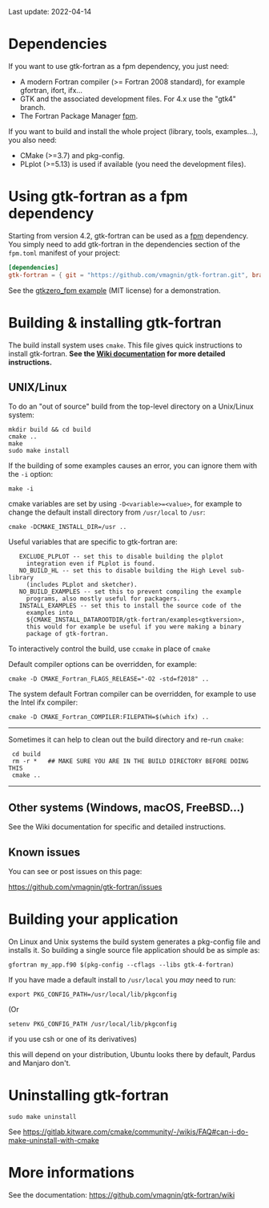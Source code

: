 Last update: 2022-04-14

Dependencies
================================

If you want to use gtk-fortran as a fpm dependency, you just need:
- A modern Fortran compiler (>= Fortran 2008 standard), for example gfortran, ifort, ifx...
- GTK and the associated development files. For 4.x use the "gtk4" branch.
- The Fortran Package Manager [fpm](https://fpm.fortran-lang.org).

If you want to build and install the whole project (library, tools, examples...), you also need:
- CMake (>=3.7) and pkg-config.
- PLplot (>=5.13) is used if available (you need the development files).

Using gtk-fortran as a fpm dependency
================================

Starting from version 4.2, gtk-fortran can be used as a [fpm](https://fpm.fortran-lang.org) dependency. You simply need to add gtk-fortran in the dependencies section of the `fpm.toml` manifest of your project:

```toml
[dependencies]
gtk-fortran = { git = "https://github.com/vmagnin/gtk-fortran.git", branch = "gtk4" }
```

See the [gtkzero_fpm example](https://github.com/vmagnin/gtkzero_fpm) (MIT license) for a demonstration.


Building & installing gtk-fortran
================================

The build install system uses `cmake`. This file gives quick instructions to install gtk-fortran. **See the [Wiki documentation](https://github.com/vmagnin/gtk-fortran/wiki#installation-and-building) for more detailed instructions.**

UNIX/Linux
----------

To do an "out of source" build from the top-level directory on a
Unix/Linux system:

    mkdir build && cd build
    cmake ..
    make
    sudo make install

If the building of some examples causes an error, you can ignore them with
the `-i` option:

    make -i

cmake variables are set by using `-D<variable>=<value>`, for example to change the default install directory from `/usr/local` to `/usr`:

    cmake -DCMAKE_INSTALL_DIR=/usr ..

Useful variables that are specific to gtk-fortran are:

       EXCLUDE_PLPLOT -- set this to disable building the plplot
         integration even if PLplot is found.
       NO_BUILD_HL -- set this to disable building the High Level sub-library
         (includes PLplot and sketcher).
       NO_BUILD_EXAMPLES -- set this to prevent compiling the example
         programs, also mostly useful for packagers.
       INSTALL_EXAMPLES -- set this to install the source code of the
         examples into
         ${CMAKE_INSTALL_DATAROOTDIR/gtk-fortran/examples<gtkversion>,
         this would for example be useful if you were making a binary
         package of gtk-fortran.

To interactively control the build, use `ccmake` in place of `cmake`

Default compiler options can be overridden, for example:

    cmake -D CMAKE_Fortran_FLAGS_RELEASE="-O2 -std=f2018" ..

The system default Fortran compiler can be overridden, for example to use the Intel ifx compiler:

    cmake -D CMAKE_Fortran_COMPILER:FILEPATH=$(which ifx) ..

**************************************************************************
Sometimes it can help to clean out the build directory and re-run `cmake`:

     cd build
     rm -r *   ## MAKE SURE YOU ARE IN THE BUILD DIRECTORY BEFORE DOING THIS
     cmake ..
**************************************************************************

Other systems (Windows, macOS, FreeBSD...)
-------

See the Wiki documentation for specific and detailed instructions.

Known issues
------------

You can see or post issues on this page:

https://github.com/vmagnin/gtk-fortran/issues

Building your application
=========================

On Linux and Unix systems the build system generates a pkg-config file
and installs it. So building a single source file application should be
as simple as:

    gfortran my_app.f90 $(pkg-config --cflags --libs gtk-4-fortran)

If you have made a default install to `/usr/local` you *may* need to run:

    export PKG_CONFIG_PATH=/usr/local/lib/pkgconfig

(Or

    setenv PKG_CONFIG_PATH /usr/local/lib/pkgconfig

if you use csh or one of its derivatives)

this will depend on your distribution, Ubuntu looks there by default,
Pardus and Manjaro don't.

Uninstalling gtk-fortran
========================

    sudo make uninstall

See https://gitlab.kitware.com/cmake/community/-/wikis/FAQ#can-i-do-make-uninstall-with-cmake

More informations
=================

See the documentation: https://github.com/vmagnin/gtk-fortran/wiki
